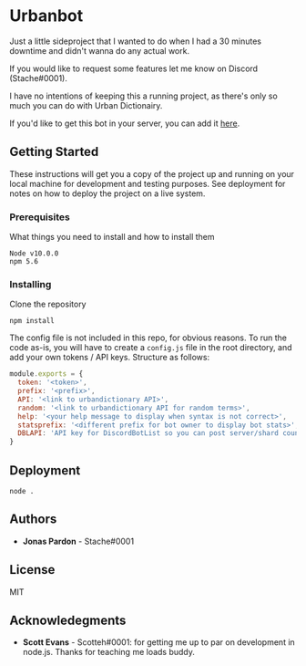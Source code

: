 # Urbanbot
Just a little sideproject that I wanted to do when I had a 30 minutes downtime and didn't wanna do any actual work.

If you would like to request some features let me know on Discord (Stache#0001).

I have no intentions of keeping this a running project, as there's only so much you can do with Urban Dictionairy.

If you'd like to get this bot in your server, you can add it [here](https://discordbots.org/bot/439102015969296387).

## Getting Started

These instructions will get you a copy of the project up and running on your local machine for development and testing purposes. See deployment for notes on how to deploy the project on a live system.

### Prerequisites

What things you need to install and how to install them

```
Node v10.0.0
npm 5.6
```

### Installing

Clone the repository

```
npm install
```

The config file is not included in this repo, for obvious reasons. To run the code as-is, you will have to create a `config.js` file in the root directory, and add your own tokens / API keys. Structure as follows:

```js
module.exports = {
  token: '<token>',
  prefix: '<prefix>',
  API: '<link to urbandictionary API>',
  random: '<link to urbandictionary API for random terms>',
  help: '<your help message to display when syntax is not correct>',
  statsprefix: '<different prefix for bot owner to display bot stats>',
  DBLAPI: 'API key for DiscordBotList so you can post server/shard count'
}
```

## Deployment

```
node .
```

## Authors

* **Jonas Pardon** - Stache#0001


## License

MIT

## Acknowledegments

* **Scott Evans** - Scotteh#0001: for getting me up to par on development in node.js. Thanks for teaching me loads buddy.

